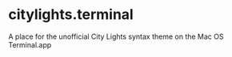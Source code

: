 # citylights.terminal
A place for the unofficial City Lights syntax theme on the Mac OS Terminal.app